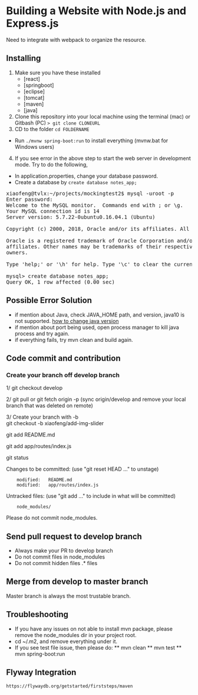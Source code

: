 # Building a Website with Node.js and Express.js
Need to integrate with webpack to organize the resource.

## Installing
1. Make sure you have these installed
	- [react]
	- [springboot]
	- [eclipse]
	- [tomcat]
    - [maven]
    - [java]
2. Clone this repository into your local machine using the terminal (mac) or Gitbash (PC) `> git clone CLONEURL`
3. CD to the folder `cd FOLDERNAME`
* Run `./mvnw spring-boot:run` to install everything (mvnw.bat for Windows users)

4. If you see error in the above step to start the web server in development mode. Try to do the following,

* In application.properties, change your database password.
* Create a database by `create database notes_app;`
<pre>
xiaofeng@tvlx:~/projects/mockingtest2$ mysql -uroot -p
Enter password: 
Welcome to the MySQL monitor.  Commands end with ; or \g.
Your MySQL connection id is 14
Server version: 5.7.22-0ubuntu0.16.04.1 (Ubuntu)

Copyright (c) 2000, 2018, Oracle and/or its affiliates. All rights reserved.

Oracle is a registered trademark of Oracle Corporation and/or its
affiliates. Other names may be trademarks of their respective
owners.

Type 'help;' or '\h' for help. Type '\c' to clear the current input statement.

mysql> create database notes_app;
Query OK, 1 row affected (0.00 sec)
</pre>


## Possible Error Solution

* if mention about Java, check JAVA_HOME path, and version, java10 is not supported. [how to change java version](https://stackoverflow.com/questions/21964709/how-to-set-or-change-the-default-java-jdk-version-on-os-x)
* if mention about port being used, open process manager to kill java process and try again. 
* if everything fails, try mvn clean and build again.


## Code commit and contribution

### Create your branch off develop branch

1/ git checkout develop <br>

2/ git pull or git fetch origin -p (sync origin/develop and remove your local branch that was deleted on remote) <br>

3/ Create your branch with -b <br>
git checkout -b xiaofeng/add-img-slider <br>


 git add README.md

 git add app/routes/index.js

 git status


Changes to be committed:
  (use "git reset HEAD <file>..." to unstage)

        modified:   README.md
        modified:   app/routes/index.js

Untracked files:
  (use "git add <file>..." to include in what will be committed)

        node_modules/

Please do not commit node_modules.


## Send pull request to develop branch

* Always make your PR to develop branch
* Do not commit files in node_modules
* Do not commit hidden files .* files
 
## Merge from develop to master branch
Master branch is always the most trustable branch.

## Troubleshooting

* If you have any issues on not able to install mvn package, please 
  remove the node_modules dir in your project root.
* cd ~/.m2, and remove everything under it.
* If you see test file issue, then please do:
** mvn clean
** mvn test
** mvn spring-boot:run

## Flyway Integration
`https://flywaydb.org/getstarted/firststeps/maven`